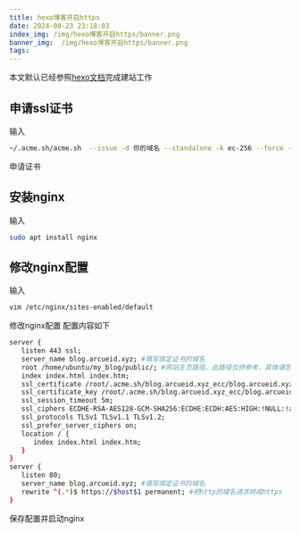 ```yaml
---
title: hexo博客开启https
date: 2024-08-23 23:18:03
index_img: /img/hexo博客开启https/banner.png
banner_img:  /img/hexo博客开启https/banner.png
tags:
---
```

本文默认已经参照[hexo文档](https://hexo.io/zh-cn/docs/)完成建站工作
## 申请ssl证书
输入
```bash
~/.acme.sh/acme.sh  --issue -d 你的域名 --standalone -k ec-256 --force --insecure
```
申请证书
## 安装nginx
输入
```bash
sudo apt install nginx
```
## 修改nginx配置
输入
```bash
vim /etc/nginx/sites-enabled/default
```
修改nginx配置
配置内容如下
```bash
server {
   listen 443 ssl;
   server_name blog.arcueid.xyz; #填写绑定证书的域名
   root /home/ubuntu/my_blog/public/; #网站主页路径。此路径仅供参考，具体请您按照实际目录操作。
   index index.html index.htm;   
   ssl_certificate /root/.acme.sh/blog.arcueid.xyz_ecc/blog.arcueid.xyz.cer; #证书文件路径+名称
   ssl_certificate_key /root/.acme.sh/blog.arcueid.xyz_ecc/blog.arcueid.xyz.key; #私钥文件路径+名称
   ssl_session_timeout 5m;
   ssl_ciphers ECDHE-RSA-AES128-GCM-SHA256:ECDHE:ECDH:AES:HIGH:!NULL:!aNULL:!MD5:!ADH:!RC4;
   ssl_protocols TLSv1 TLSv1.1 TLSv1.2;
   ssl_prefer_server_ciphers on;
   location / {
      index index.html index.htm;
   }
}
server {
   listen 80;
   server_name blog.arcueid.xyz; #填写绑定证书的域名
   rewrite ^(.*)$ https://$host$1 permanent; #把http的域名请求转成https
}
```
保存配置并启动nginx
